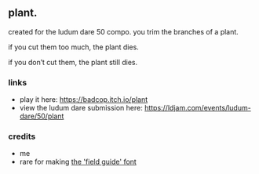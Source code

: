 ## plant.

created for the ludum dare 50 compo. you trim the branches of a plant.

if you cut them too much, the plant dies.

if you don’t cut them, the plant still dies.

### links

- play it here: https://badcop.itch.io/plant
- view the ludum dare submission here: https://ldjam.com/events/ludum-dare/50/plant

### credits

- me
- rare for making [the 'field guide' font](https://rarelikeaunicorn.itch.io/field-guide)
